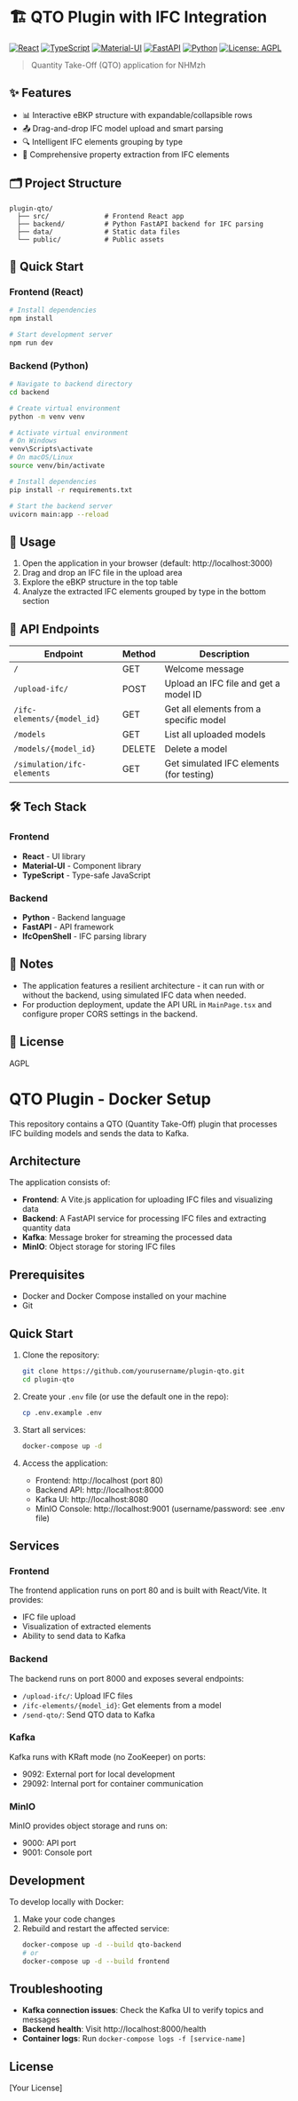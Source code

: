 # 🏗️ QTO Plugin with IFC Integration

[![React](https://img.shields.io/badge/React-20232A?style=for-the-badge&logo=react&logoColor=61DAFB)](https://reactjs.org/)
[![TypeScript](https://img.shields.io/badge/TypeScript-007ACC?style=for-the-badge&logo=typescript&logoColor=white)](https://www.typescriptlang.org/)
[![Material-UI](https://img.shields.io/badge/Material--UI-0081CB?style=for-the-badge&logo=material-ui&logoColor=white)](https://mui.com/)
[![FastAPI](https://img.shields.io/badge/FastAPI-009688?style=for-the-badge&logo=fastapi&logoColor=white)](https://fastapi.tiangolo.com/)
[![Python](https://img.shields.io/badge/Python-3776AB?style=for-the-badge&logo=python&logoColor=white)](https://www.python.org/)
[![License: AGPL](https://img.shields.io/badge/License-AGPL-blue.svg?style=for-the-badge)](https://www.gnu.org/licenses/agpl-3.0)

> Quantity Take-Off (QTO) application for NHMzh

## ✨ Features

- 📊 Interactive eBKP structure with expandable/collapsible rows
- 📤 Drag-and-drop IFC model upload and smart parsing
- 🔍 Intelligent IFC elements grouping by type
- 📝 Comprehensive property extraction from IFC elements

## 🗂️ Project Structure

```
plugin-qto/
  ├── src/              # Frontend React app
  ├── backend/          # Python FastAPI backend for IFC parsing
  ├── data/             # Static data files
  └── public/           # Public assets
```

## 🚀 Quick Start

### Frontend (React)

```bash
# Install dependencies
npm install

# Start development server
npm run dev
```

### Backend (Python)

```bash
# Navigate to backend directory
cd backend

# Create virtual environment
python -m venv venv

# Activate virtual environment
# On Windows
venv\Scripts\activate
# On macOS/Linux
source venv/bin/activate

# Install dependencies
pip install -r requirements.txt

# Start the backend server
uvicorn main:app --reload
```

## 📖 Usage

1. Open the application in your browser (default: http://localhost:3000)
2. Drag and drop an IFC file in the upload area
3. Explore the eBKP structure in the top table
4. Analyze the extracted IFC elements grouped by type in the bottom section

## 🔌 API Endpoints

| Endpoint                   | Method | Description                              |
| -------------------------- | ------ | ---------------------------------------- |
| `/`                        | GET    | Welcome message                          |
| `/upload-ifc/`             | POST   | Upload an IFC file and get a model ID    |
| `/ifc-elements/{model_id}` | GET    | Get all elements from a specific model   |
| `/models`                  | GET    | List all uploaded models                 |
| `/models/{model_id}`       | DELETE | Delete a model                           |
| `/simulation/ifc-elements` | GET    | Get simulated IFC elements (for testing) |

## 🛠️ Tech Stack

### Frontend

- **React** - UI library
- **Material-UI** - Component library
- **TypeScript** - Type-safe JavaScript

### Backend

- **Python** - Backend language
- **FastAPI** - API framework
- **IfcOpenShell** - IFC parsing library

## 📝 Notes

- The application features a resilient architecture - it can run with or without the backend, using simulated IFC data when needed.
- For production deployment, update the API URL in `MainPage.tsx` and configure proper CORS settings in the backend.

## 📄 License

AGPL

# QTO Plugin - Docker Setup

This repository contains a QTO (Quantity Take-Off) plugin that processes IFC building models and sends the data to Kafka.

## Architecture

The application consists of:

- **Frontend**: A Vite.js application for uploading IFC files and visualizing data
- **Backend**: A FastAPI service for processing IFC files and extracting quantity data
- **Kafka**: Message broker for streaming the processed data
- **MinIO**: Object storage for storing IFC files

## Prerequisites

- Docker and Docker Compose installed on your machine
- Git

## Quick Start

1. Clone the repository:

   ```bash
   git clone https://github.com/yourusername/plugin-qto.git
   cd plugin-qto
   ```

2. Create your `.env` file (or use the default one in the repo):

   ```bash
   cp .env.example .env
   ```

3. Start all services:

   ```bash
   docker-compose up -d
   ```

4. Access the application:
   - Frontend: http://localhost (port 80)
   - Backend API: http://localhost:8000
   - Kafka UI: http://localhost:8080
   - MinIO Console: http://localhost:9001 (username/password: see .env file)

## Services

### Frontend

The frontend application runs on port 80 and is built with React/Vite. It provides:

- IFC file upload
- Visualization of extracted elements
- Ability to send data to Kafka

### Backend

The backend runs on port 8000 and exposes several endpoints:

- `/upload-ifc/`: Upload IFC files
- `/ifc-elements/{model_id}`: Get elements from a model
- `/send-qto/`: Send QTO data to Kafka

### Kafka

Kafka runs with KRaft mode (no ZooKeeper) on ports:

- 9092: External port for local development
- 29092: Internal port for container communication

### MinIO

MinIO provides object storage and runs on:

- 9000: API port
- 9001: Console port

## Development

To develop locally with Docker:

1. Make your code changes
2. Rebuild and restart the affected service:
   ```bash
   docker-compose up -d --build qto-backend
   # or
   docker-compose up -d --build frontend
   ```

## Troubleshooting

- **Kafka connection issues**: Check the Kafka UI to verify topics and messages
- **Backend health**: Visit http://localhost:8000/health
- **Container logs**: Run `docker-compose logs -f [service-name]`

## License

[Your License]
